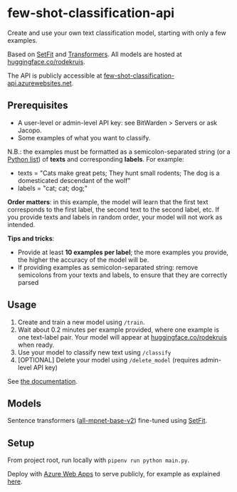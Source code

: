 # few-shot-classification-api
Create and use your own text classification model, starting with only a few examples.

Based on [SetFit](https://arxiv.org/abs/2209.11055) and [Transformers](https://huggingface.co/docs/transformers/index).
All models are hosted at [huggingface.co/rodekruis](https://huggingface.co/rodekruis).

The API is publicly accessible at [few-shot-classification-api.azurewebsites.net](https://few-shot-classification-api.azurewebsites.net/docs).

## Prerequisites

* A user-level or admin-level API key: see BitWarden > Servers or ask Jacopo.
* Some examples of what you want to classify.

N.B.: the examples must be formatted as a semicolon-separated string (or a [Python list](https://www.w3schools.com/python/python_lists.asp)) of **texts** and corresponding **labels**. For example:
* texts = "Cats make great pets; They hunt small rodents; The dog is a domesticated descendant of the wolf"
* labels = "cat; cat; dog;"

**Order matters**: in this example, the model will learn that the first text corresponds to the first label, 
the second text to the second label, etc. If you provide texts and labels in random order, your model will not work as intended.

**Tips and tricks**:
* Provide at least **10 examples per label**; the more examples you provide, the higher the accuracy of the model will be.
* If providing examples as semicolon-separated string: remove semicolons from your texts and labels, to ensure that they are correctly parsed

## Usage

1. Create and train a new model using ``/train``.
2. Wait about 0.2 minutes per example provided, where one example is one text-label pair. Your model will appear at [huggingface.co/rodekruis](https://huggingface.co/rodekruis) when ready.
3. Use your model to classify new text using ``/classify``
4. \[OPTIONAL\] Delete your model using ``/delete_model`` (requires admin-level API key)

See [the documentation](https://few-shot-classification-api.readthedocs.io/).

## Models

Sentence transformers ([all-mpnet-base-v2](https://huggingface.co/sentence-transformers/all-mpnet-base-v2)) fine-tuned using [SetFit](https://arxiv.org/abs/2209.11055).

## Setup

From project root, run locally with `pipenv run python main.py`.

Deploy with [Azure Web Apps](https://azure.microsoft.com/en-us/services/app-service/web/) to serve publicly, for example as explained [here](https://medium.com/nerd-for-tech/deploying-a-simple-fastapi-in-azure-79c59c430064).
